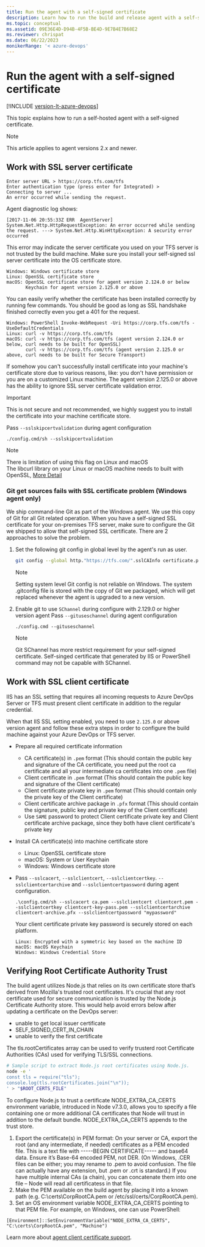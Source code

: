```yaml
---
title: Run the agent with a self-signed certificate
description: Learn how to run the build and release agent with a self-signed certificate for Azure Pipelines and Team Foundation Server (TFS)
ms.topic: conceptual
ms.assetid: 09E36E4D-D94B-4F5B-BE4D-9E7B4E7B68E2
ms.reviewer: chrispat
ms.date: 06/22/2023
monikerRange: '< azure-devops'
---
```


# Run the agent with a self-signed certificate

[!INCLUDE [version-lt-azure-devops](../../includes/version-lt-azure-devops.md)]

This topic explains how to run a self-hosted agent with a self-signed certificate.

> [!NOTE]
> This article applies to agent versions 2.x and newer.

## Work with SSL server certificate

```
Enter server URL > https://corp.tfs.com/tfs
Enter authentication type (press enter for Integrated) >
Connecting to server ...
An error occurred while sending the request.
```

Agent diagnostic log shows:
```
[2017-11-06 20:55:33Z ERR  AgentServer] System.Net.Http.HttpRequestException: An error occurred while sending the request. ---> System.Net.Http.WinHttpException: A security error occurred
```

This error may indicate the server certificate you used on your TFS server is not trusted by the build machine. Make sure you install your self-signed ssl server certificate into the OS certificate store.
```
Windows: Windows certificate store
Linux: OpenSSL certificate store
macOS: OpenSSL certificate store for agent version 2.124.0 or below
       Keychain for agent version 2.125.0 or above
```

You can easily verify whether the certificate has been installed correctly by running few commands.
You should be good as long as SSL handshake finished correctly even you get a 401 for the request.
```
Windows: PowerShell Invoke-WebRequest -Uri https://corp.tfs.com/tfs -UseDefaultCredentials 
Linux: curl -v https://corp.tfs.com/tfs 
macOS: curl -v https://corp.tfs.com/tfs (agent version 2.124.0 or below, curl needs to be built for OpenSSL)
       curl -v https://corp.tfs.com/tfs (agent version 2.125.0 or above, curl needs to be built for Secure Transport)
```

If somehow you can't successfully install certificate into your machine's certificate store due to various reasons, like: you don't have permission or you are on a customized Linux machine.
The agent version 2.125.0 or above has the ability to ignore SSL server certificate validation error.

> [!IMPORTANT]
> 
> This is not secure and not recommended, we highly suggest you to install the certificate into your machine certificate store.

Pass `--sslskipcertvalidation` during agent configuration
```
./config.cmd/sh --sslskipcertvalidation
```

> [!NOTE]
> 
> There is limitation of using this flag on Linux and macOS  
> The libcurl library on your Linux or macOS machine needs to built with OpenSSL, [More Detail](https://github.com/dotnet/corefx/issues/9728)

### Git get sources fails with SSL certificate problem (Windows agent only)
We ship command-line Git as part of the Windows agent.
We use this copy of Git for all Git related operation.
When you have a self-signed SSL certificate for your on-premises TFS server, make sure to configure the Git we shipped to allow that self-signed SSL certificate.
There are 2 approaches to solve the problem.

1. Set the following git config in global level by the agent's run as user.
   ```bash
   git config --global http."https://tfs.com/".sslCAInfo certificate.pem
   ```
   > [!NOTE]
   >
   > Setting system level Git config is not reliable on Windows. The system .gitconfig file is stored with the copy of Git we packaged, which will get replaced whenever the agent is upgraded to a new version.

2. Enable git to use `SChannel` during configure with 2.129.0 or higher version agent
   Pass `--gituseschannel` during agent configuration
   ```
   ./config.cmd --gituseschannel
   ```
   > [!NOTE]
   >
   > Git SChannel has more restrict requirement for your self-signed certificate.
   > Self-singed certificate that generated by IIS or PowerShell command may not be capable with SChannel.

## Work with SSL client certificate

IIS has an SSL setting that requires all incoming requests to Azure DevOps Server or TFS must present client certificate in addition to the regular credential.

When that IIS SSL setting enabled, you need to use `2.125.0` or above version agent and follow these extra steps in order to configure the build machine against your Azure DevOps or TFS server.

- Prepare all required certificate information
  - CA certificate(s) in `.pem` format (This should contain the public key and signature of the CA certificate, you need put the root ca certificate and all your intermediate ca certificates into one `.pem` file)  
  - Client certificate in `.pem` format (This should contain the public key and signature of the Client certificate)  
  - Client certificate private key in `.pem` format (This should contain only the private key of the Client certificate)  
  - Client certificate archive package in `.pfx` format (This should contain the signature, public key and private key of the Client certificate)  
  - Use `SAME` password to protect Client certificate private key and Client certificate archive package, since they both have client certificate's private key  

- Install CA certificate(s) into machine certificate store
  - Linux: OpenSSL certificate store
  - macOS: System or User Keychain
  - Windows: Windows certificate store

- Pass `--sslcacert`, `--sslclientcert`, `--sslclientcertkey`. `--sslclientcertarchive` and `--sslclientcertpassword` during agent configuration.   
  ```
  .\config.cmd/sh --sslcacert ca.pem --sslclientcert clientcert.pem --sslclientcertkey clientcert-key-pass.pem --sslclientcertarchive clientcert-archive.pfx --sslclientcertpassword "mypassword"
  ```

  Your client certificate private key password is securely stored on each platform.  
  ```
  Linux: Encrypted with a symmetric key based on the machine ID
  macOS: macOS Keychain
  Windows: Windows Credential Store
  ```
## Verifying Root Certificate Authority Trust 
The build agent utilizes Node.js that relies on its own certificate store that’s derived from Mozilla's trusted root certificates. It's crucial that any root certificate used for secure communication is trusted by the Node.js Certificate Authority store. This would help avoid errors below after updating a certificate on the DevOps server: 
- unable to get local issuer certificate
- SELF_SIGNED_CERT_IN_CHAIN
- unable to verify the first certificate

The tls.rootCertificates array can be used to verify trusterd root Certificate Authorities (CAs) used for verifying TLS/SSL connections.  
```bash
# Sample script to extract Node.js root certificates using Node.js.  
node -e ' 
const tls = require("tls"); 
console.log(tls.rootCertificates.join("\n")); 
' > "$ROOT_CERTS_FILE" 
```
To configure Node.js to trust a certificate 
NODE_EXTRA_CA_CERTS environment variable, introduced in Node v7.3.0, allows you to specify a file containing one or more additional CA certificates that Node will trust in addition to the default bundle. NODE_EXTRA_CA_CERTS appends to the trust store.
1. Export the certificate(s) in PEM format: On your server or CA, export the root (and any intermediate, if needed) certificates as a PEM encoded file. This is a text file with -----BEGIN CERTIFICATE----- and base64 data. Ensure it’s Base-64 encoded PEM, not DER. (On Windows, .CER files can be either; you may rename to .pem to avoid confusion. The file can actually have any extension, but .pem or .crt is standard.) If you have multiple internal CAs (a chain), you can concatenate them into one file – Node will read all certificatess in that file. 
2. Make the PEM available on the build agent by placing it into a known path (e.g. C:\certs\CorpRootCA.pem or /etc/ssl/certs/CorpRootCA.pem).
3. Set an OS environment variable NODE_EXTRA_CA_CERTS pointing to that PEM file. For example, on Windows, one can use PowerShell: 
```
[Environment]::SetEnvironmentVariable("NODE_EXTRA_CA_CERTS", "C:\certs\CorpRootCA.pem", "Machine")
```
Learn more about [agent client certificate support](https://github.com/Microsoft/azure-pipelines-agent/blob/master/docs/design/clientcert.md).

